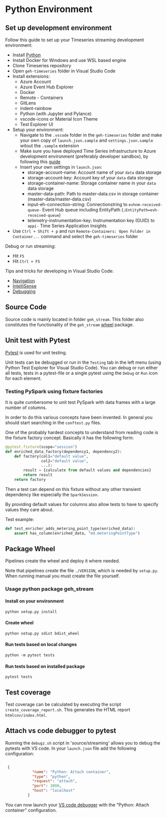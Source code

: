 # Python Environment

## Set up development environment

Follow this guide to set up your Timeseries streaming development environment:

 * Install [Python](https://www.python.org/downloads)
 * Install Docker for Windows and use WSL based engine
 * Clone Timeseries repository
 * Open `geh-timeseries` folder in Visual Studio Code
 * Install extensions:
    * Azure Account
	* Azure Event Hub Explorer
	* Docker
	* Remote - Containers
	* GitLens
	* indent-rainbow
	* Python (with Jupyter and Pylance)
	* vscode-icons or Material Icon Theme
    * Test Explorer UI
 * Setup your environment:
    * Navigate to the `.vscode` folder in the `geh-timeseries` folder and make your own copy of `launch.json.sample` and `settings.json.sample` witout the `.sample` extension
    * Make sure you have deployed Time Series infrastructure to Azure development environment (preferably developer sandbox), by following this [guide](https://github.com/Energinet-DataHub/geh-timeseries/blob/main/build/infrastructure/README.md)
    * Insert your own settings in `launch.json`:
        * storage-account-name: Account name of your `data` data storage
        * storage-account-key: Account key of your `data` data storage
        * storage-container-name: Storage container name in your `data` data storage
        * master-data-path: Path to master-data.csv in storage container (master-data/master-data.csv)
        * input-eh-connection-string: Connectionstring to `evhnm-received-queue-` Event Hub queue including EntityPath (`;EntityPath=evh-received-queue`)
        * telemetry-instrumentation-key: Instrumentation key (GUID) to `appi-` Time Series Application Insights
* Use `Ctrl + Shift + p` and run `Remote-Containers: Open Folder in Container...` command and select the `geh-timeseries` folder

Debug or run streaming:
 * Hit `F5`
 * Hit `Ctrl + F5`

Tips and tricks for developing in Visual Studio Code:
 * [Navigation](https://code.visualstudio.com/docs/editor/editingevolved)
 * [IntelliSense](https://code.visualstudio.com/docs/editor/intellisense)
 * [Debugging](https://code.visualstudio.com/docs/editor/debugging)

## Source Code

Source code is mainly located in folder `geh_stream`. This folder also constitutes the functionality of the `geh_stream` [wheel](https://pythonwheels.com/) package.

## Unit test with Pytest

[Pytest](https://pytest.org/) is used for unit testing.

Unit tests can be debugged or run in the `Testing` tab in the left menu (using Python Test Explorer for Visual Studio Code).
You can debug or run either all tests, tests in a pytest-file or a single pytest using the `Debug` or `Run` icon for each element.

### Testing PySpark using fixture factories

It is quite cumbersome to unit test PySpark with data frames with a large number of columns.

In order to do this various concepts have been invented. In general you should start searching in the `conftest.py` files.

One of the probably hardest concepts to understand from reading code is the fixture factory concept. Basically it has the following form:

```python
@pytest.fixture(scope="session")
def enriched_data_factory(dependency1, dependency2):
    def factory(col1="default value",
                col2="default value",
                ...):
        result = {calculate from default values and dependencies}
        return result
    return factory
```

Then a test can depend on this fixture without any other transient dependency like especially the `SparkSession`.

By providing default values for columns also allow tests to have to specify values they care about.

Test example:

```python
def test_enricher_adds_metering_point_type(enriched_data):
    assert has_column(enriched_data, "md.meteringPointType")
```

## Package Wheel

Pipelines create the wheel and deploy it where needed.

Note that pipelines create the file `./VERSION`, which is needed by `setup.py`.
When running manual you must create the file yourself.

### Usage python package geh_stream

#### Install on your environment

`python setup.py install`

#### Create wheel

`python setup.py sdist bdist_wheel`

#### Run tests based on local changes

`python -m pytest tests`

#### Run tests based on installed package

`pytest tests`

## Test coverage

Test coverage can be calculated by executing the script `create_coverage_report.sh`. This generates the HTML report `htmlcov/index.html`.

## Attach vs code debugger to pytest

Running the `debugz.sh` script in 'source/streaming' allows you to debug the pytests with VS code.
In your `launch.json` file add the following configuration:

```json

 {
            "name": "Python: Attach container",
            "type": "python",
            "request": "attach",
            "port": 3000,
            "host": "localhost"
          }

```

You can now launch your [VS code debugger](https://code.visualstudio.com/docs/editor/debugging#_launch-configurations) with the "Python: Attach container" configuration.
